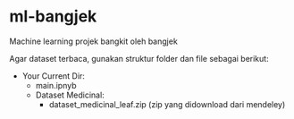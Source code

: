 # ml-bangjek
Machine learning projek bangkit oleh bangjek

Agar dataset terbaca, gunakan struktur folder dan file sebagai berikut:
- Your Current Dir:
  - main.ipnyb
  - Dataset Medicinal:
    - dataset_medicinal_leaf.zip (zip yang didownload dari mendeley) 
